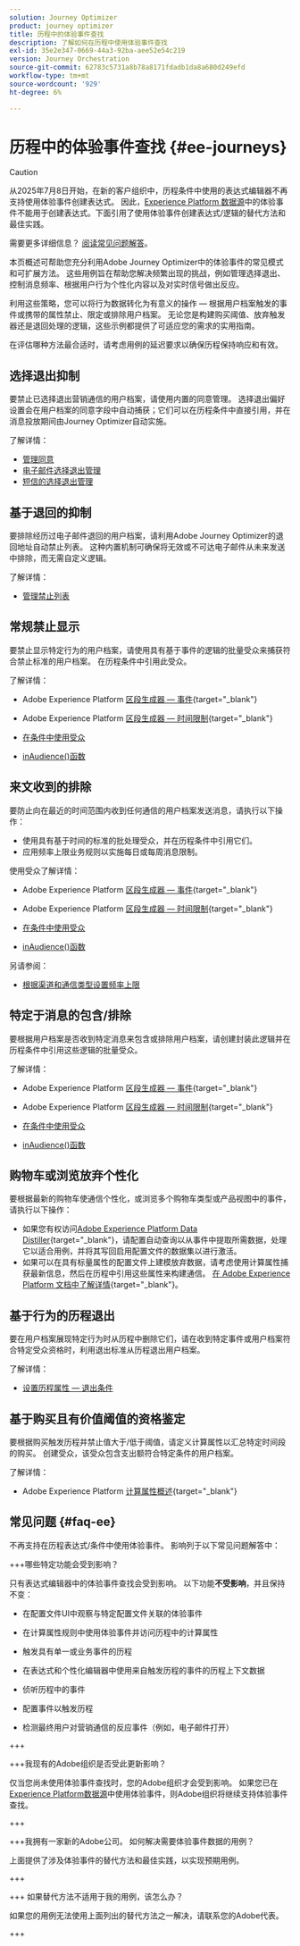 ```yaml
---
solution: Journey Optimizer
product: journey optimizer
title: 历程中的体验事件查找
description: 了解如何在历程中使用体验事件查找
exl-id: 35e2e347-0669-44a3-92ba-aee52e54c219
version: Journey Orchestration
source-git-commit: 62783c5731a8b78a8171fdadb1da8a680d249efd
workflow-type: tm+mt
source-wordcount: '929'
ht-degree: 6%

---
```


# 历程中的体验事件查找 {#ee-journeys}

>[!CAUTION]
>
>从2025年7月8日开始，在新的客户组织中，历程条件中使用的表达式编辑器不再支持使用体验事件创建表达式。 因此，[Experience Platform 数据源](../datasource/adobe-experience-platform-data-source.md)中的体验事件不能用于创建表达式。下面引用了使用体验事件创建表达式/逻辑的替代方法和最佳实践。
>
>需要更多详细信息？ [阅读常见问题解答](#faq-ee)。

本页概述可帮助您充分利用Adobe Journey Optimizer中的体验事件的常见模式和可扩展方法。 这些用例旨在帮助您解决频繁出现的挑战，例如管理选择退出、控制消息频率、根据用户行为个性化内容以及对实时信号做出反应。

利用这些策略，您可以将行为数据转化为有意义的操作 — 根据用户档案触发的事件或携带的属性禁止、限定或排除用户档案。 无论您是构建购买阈值、放弃触发器还是退回处理的逻辑，这些示例都提供了可适应您的需求的实用指南。

在评估哪种方法最合适时，请考虑用例的延迟要求以确保历程保持响应和有效。

## 选择退出抑制

要禁止已选择退出营销通信的用户档案，请使用内置的同意管理。 选择退出偏好设置会在用户档案的同意字段中自动捕获；它们可以在历程条件中直接引用，并在消息投放期间由Journey Optimizer自动实施。

了解详情：

* [管理同意](../privacy/opt-out.md)
* [电子邮件选择退出管理](../email/email-opt-out.md)
* [短信的选择退出管理](../sms/sms-opt-out.md)


## 基于退回的抑制

要排除经历过电子邮件退回的用户档案，请利用Adobe Journey Optimizer的退回地址自动禁止列表。 这种内置机制可确保将无效或不可达电子邮件从未来发送中排除，而无需自定义逻辑。

了解详情：

* [管理禁止列表](../configuration/manage-suppression-list.md)


## 常规禁止显示

要禁止显示特定行为的用户档案，请使用具有基于事件的逻辑的批量受众来捕获符合禁止标准的用户档案。 在历程条件中引用此受众。

了解详情：

* Adobe Experience Platform [区段生成器 — 事件](https://experienceleague.adobe.com/en/docs/experience-platform/segmentation/ui/segment-builder#events){target="_blank"}

* Adobe Experience Platform [区段生成器 — 时间限制](https://experienceleague.adobe.com/en/docs/experience-platform/segmentation/ui/segment-builder#time-constraints){target="_blank"}

* [在条件中使用受众](../building-journeys/condition-activity.md#using-audiences-in-conditions)

* [inAudience()函数](../building-journeys/functions/functioninaudience.md)


## 来文收到的排除

要防止向在最近的时间范围内收到任何通信的用户档案发送消息，请执行以下操作：

* 使用具有基于时间的标准的批处理受众，并在历程条件中引用它们。
* 应用频率上限业务规则以实施每日或每周消息限制。


使用受众了解详情：

* Adobe Experience Platform [区段生成器 — 事件](https://experienceleague.adobe.com/en/docs/experience-platform/segmentation/ui/segment-builder#events){target="_blank"}

* Adobe Experience Platform [区段生成器 — 时间限制](https://experienceleague.adobe.com/en/docs/experience-platform/segmentation/ui/segment-builder#time-constraints){target="_blank"}

* [在条件中使用受众](../building-journeys/condition-activity.md#using-audiences-in-conditions)

* [inAudience()函数](../building-journeys/functions/functioninaudience.md)


另请参阅：

* [根据渠道和通信类型设置频率上限](../conflict-prioritization/channel-capping.md)



## 特定于消息的包含/排除

要根据用户档案是否收到特定消息来包含或排除用户档案，请创建封装此逻辑并在历程条件中引用这些逻辑的批量受众。


了解详情：

* Adobe Experience Platform [区段生成器 — 事件](https://experienceleague.adobe.com/en/docs/experience-platform/segmentation/ui/segment-builder#events){target="_blank"}

* Adobe Experience Platform [区段生成器 — 时间限制](https://experienceleague.adobe.com/en/docs/experience-platform/segmentation/ui/segment-builder#time-constraints){target="_blank"}

* [在条件中使用受众](../building-journeys/condition-activity.md#using-audiences-in-conditions)

* [inAudience()函数](../building-journeys/functions/functioninaudience.md)

## 购物车或浏览放弃个性化

要根据最新的购物车使通信个性化，或浏览多个购物车类型或产品视图中的事件，请执行以下操作：

* 如果您有权访问[Adobe Experience Platform Data Distiller](https://experienceleague.adobe.com/en/docs/experience-platform/query/data-distiller/overview){target="_blank"}，请配置自动查询以从事件中提取所需数据，处理它以适合用例，并将其写回启用配置文件的数据集以进行激活。
* 如果可以在具有标量属性的配置文件上建模放弃数据，请考虑使用计算属性捕获最新信息，然后在历程中引用这些属性来构建通信。 [在 Adobe Experience Platform 文档中了解详情](https://experienceleague.adobe.com/en/docs/experience-platform/profile/computed-attributes/overview){target="_blank"}。


## 基于行为的历程退出

要在用户档案展现特定行为时从历程中删除它们，请在收到特定事件或用户档案符合特定受众资格时，利用退出标准从历程退出用户档案。

了解详情：

* [设置历程属性 — 退出条件](journey-properties.md#exit-criteria)

## 基于购买且有价值阈值的资格鉴定

要根据购买触发历程并禁止值大于/低于阈值，请定义计算属性以汇总特定时间段的购买。 创建受众，该受众包含支出额符合特定条件的用户档案。

了解详情：

* Adobe Experience Platform [计算属性概述](https://experienceleague.adobe.com/en/docs/experience-platform/profile/computed-attributes/overview){target="_blank"}



## 常见问题 {#faq-ee}

不再支持在历程表达式/条件中使用体验事件。 影响列于以下常见问题解答中：

+++哪些特定功能会受到影响？ 

只有表达式编辑器中的体验事件查找会受到影响。 以下功能&#x200B;**不受影响**，并且保持不变：

* 在配置文件UI中观察与特定配置文件关联的体验事件

* 在计算属性规则中使用体验事件并访问历程中的计算属性

* 触发具有单一或业务事件的历程

* 在表达式和个性化编辑器中使用来自触发历程的事件的历程上下文数据

* 侦听历程中的事件

* 配置事件以触发历程

* 检测最终用户对营销通信的反应事件（例如，电子邮件打开）

+++

+++我现有的Adobe组织是否受此更新影响？ 

仅当您尚未使用体验事件查找时，您的Adobe组织才会受到影响。 如果您已在[Experience Platform数据源](../datasource/adobe-experience-platform-data-source.md)中使用体验事件，则Adobe组织将继续支持体验事件查找。

+++

+++我拥有一家新的Adobe公司。 如何解决需要体验事件数据的用例？ 

上面提供了涉及体验事件的替代方法和最佳实践，以实现预期用例。

+++

+++ 如果替代方法不适用于我的用例，该怎么办？

如果您的用例无法使用上面列出的替代方法之一解决，请联系您的Adobe代表。

+++
